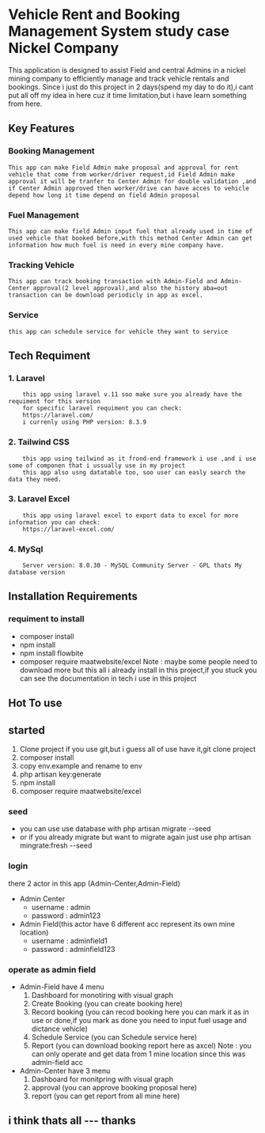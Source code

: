 # Vehicle Rent and Booking Management System study case Nickel Company

This application is designed to assist Field and central Admins in a nickel mining company to efficiently manage and track vehicle rentals and bookings.
Since i just do this project in 2 days(spend my day to do it),i cant put all off my idea in here cuz it time limitation,but i have learn something from  here.

## Key Features

### Booking Management

    This app can make Field Admin make proposal and approval for rent vehicle that come from worker/driver request,id Field Admin make approval it will be tranfer to Center Admin for double validation ,and if Center Admin approved then worker/drive can have acces to vehicle depend how long it time depend on field Admin proposal

### Fuel Management

    This app can make field Admin input fuel that already used in time of used vehicle that booked before,with this method Center Admin can get information how much fuel is need in every mine company have.

### Tracking Vehicle

    This app can track booking transaction with Admin-Field and Admin-Center approval(2 level approval),and also the history aba=out transaction can be download periodicly in app as excel.

### Service
    this app can schedule service for vehicle they want to service 

## Tech Requiment

### 1. Laravel

        this app using laravel v.11 soo make sure you already have the requiment for this version
        for specific laravel requiment you can check:
        https://laravel.com/
        i currenly using PHP version: 8.3.9
### 2. Tailwind CSS
        this app using tailwind as it frond-end framework i use ,and i use some of componen that i ussually use in my project
        this app also usng datatable too, soo user can easly search the data they need.
### 3. Laravel Excel
        this app using laravel excel to export data to excel for more information you can check:
        https://laravel-excel.com/
### 4. MySql
        Server version: 8.0.30 - MySQL Community Server - GPL thats My database version
## Installation Requirements

### requiment to install
- composer install
- npm install
- npm install flowbite
- composer require maatwebsite/excel
Note : maybe some people need to download more but this all i already install in this project,if you stuck you can see the documentation in tech i use in this project

## Hot To use 

## started
1. Clone project if you use git,but i guess all of use have it,git clone project
2. composer install
3. copy env.example and rename to env
4. php artisan key:generate
5. npm install
6. composer require maatwebsite/excel
### seed
- you can use use database with php artisan migrate --seed
- or if you already migrate but want to migrate again just use php artisan mingrate:fresh --seed
### login
there 2 actor in this app (Admin-Center,Admin-Field)
- Admin Center 
    - username : admin
    - password : admin123
- Admin Field(this actor have 6 different acc represent its own mine location)
    - username : adminfield1
    - password : adminfield123
### operate as admin field
- Admin-Field have 4 menu 
    1. Dashboard for monotiring with visual graph
    2. Create Booking (you can create booking here)
    3. Record booking (you can recod booking here you can mark it as in use or done,if you mark as done you need to input fuel usage and dictance vehicle)
    4. Schedule Service (you can Schedule service here)
    5. Report (you can download booking report here as axcel)
    Note : you can only operate and get data from 1 mine location since this was admin-field acc
- Admin-Center have 3 menu 
    1. Dashboard for monitpring with visual graph
    2. approval (you can approve booking proposal here)
    3. report (you can get report from all mine here)

## i think thats all --- thanks 

